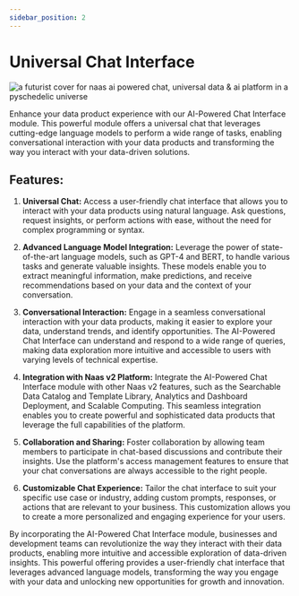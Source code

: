 ```yaml
---
sidebar_position: 2
---
```


# Universal Chat Interface

![a futurist cover for naas ai powered chat, universal data & ai platform in a pyschedelic universe](https://media.discordapp.net/attachments/1084579666175729694/1107825334868529252/jeymassa_a_futurist_cover_for_naas_ai_powered_chat_engine_unive_69bf5a4c-b2cc-4b8a-ac10-b0dbc12bd27f.png?width=2180&height=1246)

Enhance your data product experience with our AI-Powered Chat Interface module. This powerful module offers a universal chat that leverages cutting-edge language models to perform a wide range of tasks, enabling conversational interaction with your data products and transforming the way you interact with your data-driven solutions.

## Features:

1.  **Universal Chat:** Access a user-friendly chat interface that allows you to interact with your data products using natural language. Ask questions, request insights, or perform actions with ease, without the need for complex programming or syntax.
    
2.  **Advanced Language Model Integration:** Leverage the power of state-of-the-art language models, such as GPT-4 and BERT, to handle various tasks and generate valuable insights. These models enable you to extract meaningful information, make predictions, and receive recommendations based on your data and the context of your conversation.
    
3.  **Conversational Interaction:** Engage in a seamless conversational interaction with your data products, making it easier to explore your data, understand trends, and identify opportunities. The AI-Powered Chat Interface can understand and respond to a wide range of queries, making data exploration more intuitive and accessible to users with varying levels of technical expertise.
    
4.  **Integration with Naas v2 Platform:** Integrate the AI-Powered Chat Interface module with other Naas v2 features, such as the Searchable Data Catalog and Template Library, Analytics and Dashboard Deployment, and Scalable Computing. This seamless integration enables you to create powerful and sophisticated data products that leverage the full capabilities of the platform.
    
5.  **Collaboration and Sharing:** Foster collaboration by allowing team members to participate in chat-based discussions and contribute their insights. Use the platform's access management features to ensure that your chat conversations are always accessible to the right people.
    
6.  **Customizable Chat Experience:** Tailor the chat interface to suit your specific use case or industry, adding custom prompts, responses, or actions that are relevant to your business. This customization allows you to create a more personalized and engaging experience for your users.
    

By incorporating the AI-Powered Chat Interface module, businesses and development teams can revolutionize the way they interact with their data products, enabling more intuitive and accessible exploration of data-driven insights. This powerful offering provides a user-friendly chat interface that leverages advanced language models, transforming the way you engage with your data and unlocking new opportunities for growth and innovation.